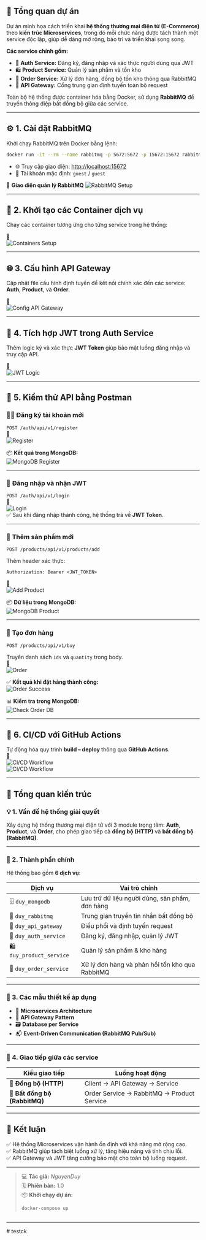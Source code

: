 
## 🚀 **Tổng quan dự án**

Dự án minh họa cách triển khai **hệ thống thương mại điện tử (E-Commerce)** theo **kiến trúc Microservices**, trong đó mỗi chức năng được tách thành một service độc lập, giúp dễ dàng mở rộng, bảo trì và triển khai song song.

**Các service chính gồm:**

- 👤 **Auth Service:** Đăng ký, đăng nhập và xác thực người dùng qua JWT  
- 🛍️ **Product Service:** Quản lý sản phẩm và tồn kho  
- 🧾 **Order Service:** Xử lý đơn hàng, đồng bộ tồn kho thông qua RabbitMQ  
- 🚪 **API Gateway:** Cổng trung gian định tuyến toàn bộ request

Toàn bộ hệ thống được container hóa bằng Docker, sử dụng **RabbitMQ** để truyền thông điệp bất đồng bộ giữa các service.

---

## ⚙️ **1. Cài đặt RabbitMQ**

Khởi chạy RabbitMQ trên Docker bằng lệnh:

```bash
docker run -it --rm --name rabbitmq -p 5672:5672 -p 15672:15672 rabbitmq:4-management
```

- 🌐 Truy cập giao diện: [http://localhost:15672](http://localhost:15672)  
- 👤 Tài khoản mặc định: `guest` / `guest`

📸 **Giao diện quản lý RabbitMQ**
![RabbitMQ Setup](public/asset/rabbitmq.png)

---

## 🧱 **2. Khởi tạo các Container dịch vụ**

Chạy các container tương ứng cho từng service trong hệ thống:

📸  
![Containers Setup](public/asset/dockersetup.png)

---

## 🌐 **3. Cấu hình API Gateway**

Cập nhật file cấu hình định tuyến để kết nối chính xác đến các service: **Auth**, **Product**, và **Order**.

📸  
![Config API Gateway](public/asset/setupapigateway.png)

---

## 🔑 **4. Tích hợp JWT trong Auth Service**

Thêm logic ký và xác thực **JWT Token** giúp bảo mật luồng đăng nhập và truy cập API.

📸  
![JWT Logic](public/asset/logicloginjwt.png)

---

## 🧪 **5. Kiểm thử API bằng Postman**

### 🧍‍♂️ **Đăng ký tài khoản mới**

`POST /auth/api/v1/register`  
📸  
![Register](public/asset/register.png)

📦 **Kết quả trong MongoDB:**  
![MongoDB Register](public/asset/databaseuser.png)

---

### 🔐 **Đăng nhập và nhận JWT**

`POST /auth/api/v1/login`  
📸  
![Login](public/asset/login.png)  
✅ Sau khi đăng nhập thành công, hệ thống trả về **JWT Token**.

---

### 🛒 **Thêm sản phẩm mới**

`POST /products/api/v1/products/add`

Thêm header xác thực:
```
Authorization: Bearer <JWT_TOKEN>
```

📸  
![Add Product](public/asset/apikey.png)

📦 **Dữ liệu trong MongoDB:**  
![MongoDB Product](public/asset/databaseproduct.png)

---

### 🧾 **Tạo đơn hàng**

`POST /products/api/v1/buy`

Truyền danh sách `ids` và `quantity` trong body.  
📸  
![Order](public/asset/buy.png)

✅ **Kết quả khi đặt hàng thành công:**  
![Order Success](public/asset/ketquadathang.png)

📊 **Kiểm tra trong MongoDB:**  
![Check Order DB](public/asset/databaseorder.png)

---

## 🔁 **6. CI/CD với GitHub Actions**

Tự động hóa quy trình **build – deploy** thông qua **GitHub Actions**.  
📸  
![CI/CD Workflow](public/asset/build-and-rundocker.png)  
![CI/CD Workflow](public/asset/deploy.png)

---

## 🧠 **Tổng quan kiến trúc**

### 💡 1. Vấn đề hệ thống giải quyết
Xây dựng hệ thống thương mại điện tử với 3 module trọng tâm: **Auth**, **Product**, và **Order**, cho phép giao tiếp cả **đồng bộ (HTTP)** và **bất đồng bộ (RabbitMQ)**.

---

### 🧩 2. Thành phần chính

Hệ thống bao gồm **6 dịch vụ**:

| Dịch vụ                     | Vai trò chính                            |
| --------------------------- | ---------------------------------------- |
| 🗄️ `duy_mongodb`         | Lưu trữ dữ liệu người dùng, sản phẩm, đơn hàng |
| 🐇 `duy_rabbitmq`        | Trung gian truyền tin nhắn bất đồng bộ   |
| 🚪 `duy_api_gateway`     | Điều phối và định tuyến request          |
| 👤 `duy_auth_service`    | Đăng ký, đăng nhập, quản lý JWT          |
| 🛍️ `duy_product_service` | Quản lý sản phẩm & kho hàng              |
| 🧾 `duy_order_service`   | Xử lý đơn hàng và phản hồi tồn kho qua RabbitMQ |

---

### 🧰 3. Các mẫu thiết kế áp dụng

- 🧩 **Microservices Architecture**  
- 🚪 **API Gateway Pattern**  
- 🗃️ **Database per Service**  
- 📬 **Event-Driven Communication (RabbitMQ Pub/Sub)**

---

### 🔄 4. Giao tiếp giữa các service

| Kiểu giao tiếp | Luồng hoạt động |
|----------------|-----------------|
| 🔗 **Đồng bộ (HTTP)** | Client → API Gateway → Service |
| 📡 **Bất đồng bộ (RabbitMQ)** | Order Service → RabbitMQ → Product Service |

---

## 🌟 **Kết luận**

✅ Hệ thống Microservices vận hành ổn định với khả năng mở rộng cao.  
✅ RabbitMQ giúp tách biệt luồng xử lý, tăng hiệu năng và tính chịu lỗi.  
✅ API Gateway và JWT tăng cường bảo mật cho toàn bộ luồng request.

---

> 💻 **Tác giả:** _NguyenDuy_  
> 🗓️ **Phiên bản:** 1.0  
> 📦 **Khởi chạy dự án:**  
> ```bash
> docker-compose up
> ```

> ```

---
#   t e s t c k  
 
